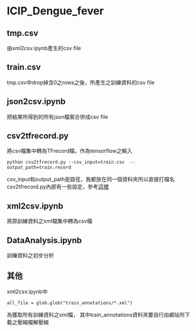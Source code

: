 # ICIP_Dengue_fever

## tmp.csv
由xml2csv.ipynb產生的csv file
## train.csv
tmp.csv中drop掉含0之rows之後，所產生之訓練資料的csv file
## json2csv.ipynb
把結果所得到的所有json檔案合併成csv file
## csv2tfrecord.py
將csv檔集中轉為TFrecord檔，作為tensorflow之輸入

```python=
python csv2tfrecord.py --csv_input=train.csv  --output_path=train.record
```
csv_input和output_path是路徑，我都放在同一個資料夾所以直接打檔名
csv2tfrecord.py內部有一些設定，參考[這裡](http://www.icode9.com/content-1-15050.html)   

## xml2csv.ipynb
將原訓練資料之xml檔集中轉為csv檔
## DataAnalysis.ipynb
訓練資料之初步分析
## 其他
xml2csv.ipynb中
```python=
all_file = glob.glob("train_annotations/*.xml")
```
為獲取所有訓練資料之xml檔，
其中train_annotations資料夾要自行由網站所下載之壓縮檔解壓縮
